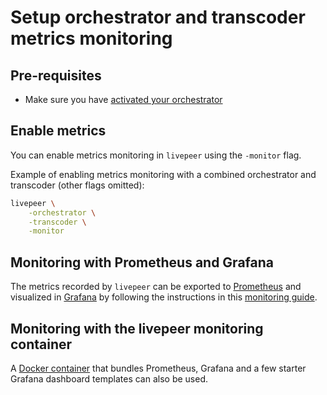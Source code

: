 # Setup orchestrator and transcoder metrics monitoring

## Pre-requisites

- Make sure you have [activated your orchestrator](../getting-started/activate.md)

## Enable metrics

You can enable metrics monitoring in `livepeer` using the `-monitor` flag.

Example of enabling metrics monitoring with a combined orchestrator and transcoder (other flags omitted):

```bash
livepeer \
    -orchestrator \
    -transcoder \
    -monitor
```

## Monitoring with Prometheus and Grafana

The metrics recorded by `livepeer` can be exported to [Prometheus](https://prometheus.io/) and visualized in [Grafana](https://grafana.com/) by following the instructions in this [monitoring guide](https://forum.livepeer.org/t/guide-transcoder-monitoring-with-prometheus-grafana/1225).

## Monitoring with the livepeer monitoring container

A [Docker container](https://github.com/livepeer/docker-livepeer/tree/master/monitoring) that bundles Prometheus, Grafana and a few starter Grafana dashboard templates can also be used.
